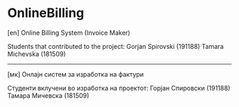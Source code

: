 # OnlineBilling

[en]
Online Billing System (Invoice Maker)

Students that contributed to the project:
Gorjan Spirovski (191188)
Tamara Michevska (181509)

-------------------------------------------
[мк]
Онлајн систем за изработка на фактури

Студенти вклучени во изработка на проектот:
Горјан Спировски (191188)
Тамара Мичевска (181509)
